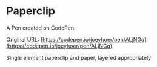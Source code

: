 # Paperclip

A Pen created on CodePen.

Original URL: [https://codepen.io/joeyhoer/pen/ALjNGq](https://codepen.io/joeyhoer/pen/ALjNGq).

Single element paperclip and paper, layered appropriately